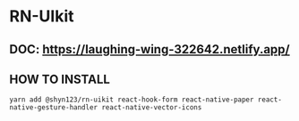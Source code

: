 # RN-UIkit

## DOC: https://laughing-wing-322642.netlify.app/

## HOW TO INSTALL 

```
yarn add @shyn123/rn-uikit react-hook-form react-native-paper react-native-gesture-handler react-native-vector-icons
```
